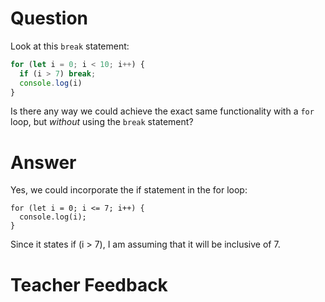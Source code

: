 # Question
Look at this `break` statement:

```js
for (let i = 0; i < 10; i++) {
  if (i > 7) break;
  console.log(i)
}
```

Is there any way we could achieve the exact same functionality with a `for` loop, but *without* using the `break` statement?

# Answer
Yes, we could incorporate the if statement in the for loop: 
```
for (let i = 0; i <= 7; i++) {
  console.log(i);
}
```
Since it states if (i > 7), I am assuming that it will be inclusive of 7. 

# Teacher Feedback
